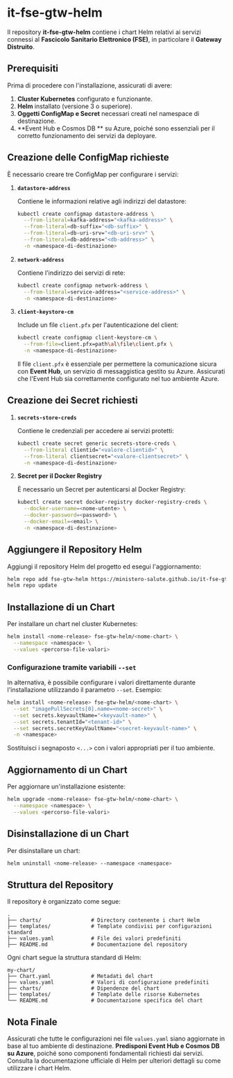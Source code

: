 # it-fse-gtw-helm

Il repository **it-fse-gtw-helm** contiene i chart Helm relativi ai servizi connessi al **Fascicolo Sanitario Elettronico (FSE)**, in particolare il **Gateway Distruito**.

## Prerequisiti

Prima di procedere con l'installazione, assicurati di avere:

1. **Cluster Kubernetes** configurato e funzionante.
2. **Helm** installato (versione 3 o superiore).
3. **Oggetti ConfigMap e Secret** necessari creati nel namespace di destinazione.
4. **Event Hub e Cosmos DB ** su Azure, poiché sono essenziali per il corretto funzionamento dei servizi da deployare.

## Creazione delle ConfigMap richieste

È necessario creare tre ConfigMap per configurare i servizi:

1. **`datastore-address`**

   Contiene le informazioni relative agli indirizzi del datastore:
   ```bash
   kubectl create configmap datastore-address \
     --from-literal=kafka-address="<kafka-address>" \
     --from-literal=db-suffix="<db-suffix>" \
     --from-literal=db-uri-srv="<db-uri-srv>" \
     --from-literal=db-address="<db-address>" \
     -n <namespace-di-destinazione>
   ```

2. **`network-address`**

   Contiene l'indirizzo dei servizi di rete:
   ```bash
   kubectl create configmap network-address \
     --from-literal=service-address="<service-address>" \
     -n <namespace-di-destinazione>
   ```

3. **`client-keystore-cm`**

   Include un file `client.pfx` per l'autenticazione del client:
   ```bash
   kubectl create configmap client-keystore-cm \
     --from-file=client.pfx=path\al\file\client.pfx \
     -n <namespace-di-destinazione>
   ```

   Il file `client.pfx` è essenziale per permettere la comunicazione sicura con **Event Hub**, un servizio di messaggistica gestito su Azure. Assicurati che l'Event Hub sia correttamente configurato nel tuo ambiente Azure.

## Creazione dei Secret richiesti

1. **`secrets-store-creds`**

   Contiene le credenziali per accedere ai servizi protetti:
   ```bash
   kubectl create secret generic secrets-store-creds \
     --from-literal clientid="<valore-clientid>" \
     --from-literal clientsecret="<valore-clientsecret>" \
     -n <namespace-di-destinazione>
   ```

2. **Secret per il Docker Registry**

   È necessario un Secret per autenticarsi al Docker Registry:
   ```bash
   kubectl create secret docker-registry docker-registry-creds \
     --docker-username=<nome-utente> \
     --docker-password=<password> \
     --docker-email=<email> \
     -n <namespace-di-destinazione>
   ```

## Aggiungere il Repository Helm

Aggiungi il repository Helm del progetto ed esegui l'aggiornamento:
```bash
helm repo add fse-gtw-helm https://ministero-salute.github.io/it-fse-gtw-helm/
helm repo update
```

## Installazione di un Chart

Per installare un chart nel cluster Kubernetes:
```bash
helm install <nome-release> fse-gtw-helm/<nome-chart> \
  --namespace <namespace> \
  --values <percorso-file-valori>
```

### Configurazione tramite variabili `--set`

In alternativa, è possibile configurare i valori direttamente durante l'installazione utilizzando il parametro `--set`. Esempio:
```bash
helm install <nome-release> fse-gtw-helm/<nome-chart> \
  --set "imagePullSecrets[0].name=<nome-secret>" \
  --set secrets.keyvaultName="<keyvault-name>" \
  --set secrets.tenantId="<tenant-id>" \
  --set secrets.secretKeyVaultName="<secret-keyvault-name>" \
  -n <namespace>
```

Sostituisci i segnaposto `<...>` con i valori appropriati per il tuo ambiente.

## Aggiornamento di un Chart

Per aggiornare un'installazione esistente:
```bash
helm upgrade <nome-release> fse-gtw-helm/<nome-chart> \
  --namespace <namespace> \
  --values <percorso-file-valori>
```

## Disinstallazione di un Chart

Per disinstallare un chart:
```bash
helm uninstall <nome-release> --namespace <namespace>
```

## Struttura del Repository

Il repository è organizzato come segue:
```plaintext
.
├── charts/                # Directory contenente i chart Helm
├── templates/             # Template condivisi per configurazioni standard
├── values.yaml            # File dei valori predefiniti
├── README.md              # Documentazione del repository
```

Ogni chart segue la struttura standard di Helm:
```plaintext
my-chart/
├── Chart.yaml             # Metadati del chart
├── values.yaml            # Valori di configurazione predefiniti
├── charts/                # Dipendenze del chart
├── templates/             # Template delle risorse Kubernetes
└── README.md              # Documentazione specifica del chart
```

## Nota Finale

Assicurati che tutte le configurazioni nei file `values.yaml` siano aggiornate in base al tuo ambiente di destinazione. **Predisponi Event Hub e Cosmos DB su Azure**, poiché sono componenti fondamentali richiesti dai servizi. Consulta la documentazione ufficiale di Helm per ulteriori dettagli su come utilizzare i chart Helm.
